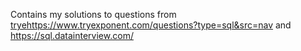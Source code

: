 Contains my solutions to questions from [trye](https://www.tryexponent.com/questions?type=sql&src=nav)https://www.tryexponent.com/questions?type=sql&src=nav and https://sql.datainterview.com/

